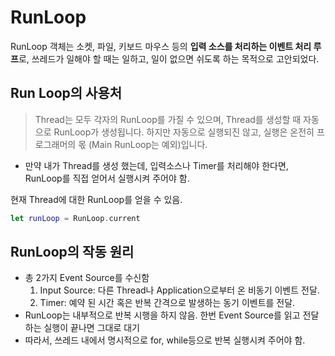# RunLoop

RunLoop 객체는 소켓, 파일, 키보드 마우스 등의 **입력 소스를 처리하는 이벤트 처리 루프**로, 
쓰레드가 일해야 할 때는 일하고, 일이 없으면 쉬도록 하는 목적으로 고안되었다.

## Run Loop의 사용처

> Thread는 모두 각자의 RunLoop를 가질 수 있으며, Thread를 생성할 때 자동으로 RunLoop가 생성됩니다. 하지만 자동으로 실행되진 않고, 실행은 온전히 프로그래머의 몫 (Main RunLoop는 예외)입니다.
> 
- 만약 내가 Thread를 생성 했는데, 입력소스나 Timer를 처리해야 한다면, RunLoop를 직접 얻어서 실행시켜 주어야 함.

현재 Thread에 대한 RunLoop를 얻을 수 있음.

```swift
let runLoop = RunLoop.current
```

## RunLoop의 작동 원리

- 총 2가지 Event Source를 수신함
    1. Input Source: 다른 Thread나 Application으로부터 온 비동기 이벤트 전달.
    2. Timer: 예약 된 시간 혹은 반복 간격으로 발생하는 동기 이벤트를 전달.
- RunLoop는 내부적으로 반복 시행을 하지 않음. 한번 Event Source를 읽고 전달하는 실행이 끝나면 그대로 대기
- 따라서, 쓰레드 내에서 명시적으로 for, while등으로 반복 실행시켜 주어야 함.